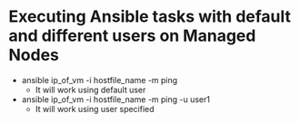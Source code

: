 # Executing Ansible tasks with default and different users on Managed Nodes
   - ansible ip_of_vm -i hostfile_name -m ping
     - It will work using default user
   - ansible ip_of_vm -i hostfile_name -m ping -u user1
     - It will work using user specified